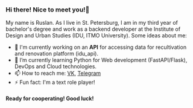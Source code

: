 ### Hi there! Nice to meet you!👋

My name is Ruslan. As I live in St. Petersburg, I am in my third year of bachelor's degree and work as a backend developer at the Institute of Design and Urban Studies (IDU, ITMO University). Some ideas about me:

- 🔭 I'm currently working on an **API** for accessing data for recultivation and renovation platform (idu_api).
- 🌱 I’m currently learning Python for Web development (FastAPI/Flask), DevOps and Cloud technologies.
- 📫 How to reach me: [VK](https://vk.com/jesusya_26), [Telegram](https://t.me/Jesusya_26)
- ⚡ Fun fact: I'm a text role player!

#### Ready for cooperating! Good luck!
